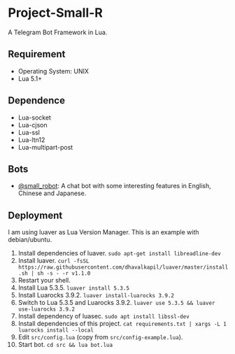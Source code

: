 # Project-Small-R
A Telegram Bot Framework in Lua.

## Requirement
* Operating System: UNIX
* Lua 5.1+

## Dependence
* Lua-socket
* Lua-cjson
* Lua-ssl
* Lua-ltn12
* Lua-multipart-post

## Bots
* [@small_robot](https://t.me/small_robot): A chat bot with some interesting features in English, Chinese and Japanese.

## Deployment
I am using luaver as Lua Version Manager. This is an example with debian/ubuntu.

1. Install dependencies of luaver. `sudo apt-get install libreadline-dev`
2. Install luaver. `curl -fsSL https://raw.githubusercontent.com/dhavalkapil/luaver/master/install.sh | sh -s - -r v1.1.0`
3. Restart your shell.
4. Install Lua 5.3.5. `luaver install 5.3.5`
5. Install Luarocks 3.9.2. `luaver install-luarocks 3.9.2`
6. Switch to Lua 5.3.5 and Luarocks 3.9.2. `luaver use 5.3.5 && luaver use-luarocks 3.9.2`
7. Install dependency of luasec. `sudo apt install libssl-dev`
8. Install dependencies of this project. `cat requirements.txt | xargs -L 1 luarocks install --local`
9. Edit `src/config.lua` (copy from `src/config-example.lua`).
10. Start bot. `cd src && lua bot.lua`